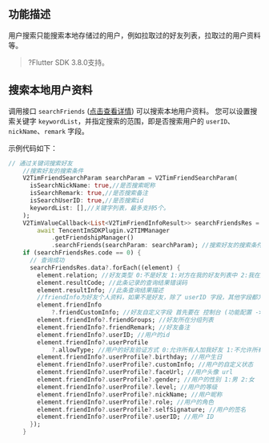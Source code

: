 ## 功能描述
用户搜索只能搜索本地存储过的用户，例如拉取过的好友列表，拉取过的用户资料等。

>?Flutter SDK 3.8.0支持。

## 搜索本地用户资料
调用接口 `searchFriends` ([点击查看详情](https://comm.qq.com/im/doc/flutter/zh/SDKAPI/Api/V2TIMFriendshipManager/searchFriends.html)) 可以搜索本地用户资料。
您可以设置搜索关键字 `keywordList`，并指定搜索的范围，即是否搜索用户的 `userID`、`nickName`、`remark` 字段。

示例代码如下：



```dart
// 通过关键词搜索好友
    //搜索好友的搜索条件
    V2TimFriendSearchParam searchParam = V2TimFriendSearchParam(
      isSearchNickName: true,//是否搜索昵称
      isSearchRemark: true,//是否搜索备注
      isSearchUserID: true,//是否搜索id
      keywordList: [],//关键字列表，最多支持5个。
    );
    V2TimValueCallback<List<V2TimFriendInfoResult>> searchFriendsRes =
        await TencentImSDKPlugin.v2TIMManager
            .getFriendshipManager()
            .searchFriends(searchParam: searchParam); //搜索好友的搜索条件
    if (searchFriendsRes.code == 0) {
      // 查询成功
      searchFriendsRes.data?.forEach((element) {
        element.relation; //好友类型 0:不是好友 1:对方在我的好友列表中 2:我在对方的好友列表中 3:互为好友
        element.resultCode; //此条记录的查询结果错误码
        element.resultInfo; //此条查询结果描述
        //friendInfo为好友个人资料，如果不是好友，除了 userID 字段，其他字段都为空
        element.friendInfo
            ?.friendCustomInfo; //好友自定义字段 首先要在 控制台 (功能配置 -> 好友自定义字段) 配置好友自定义字段，然后再调用接口进行设置
        element.friendInfo?.friendGroups; //好友所在分组列表
        element.friendInfo?.friendRemark; //好友备注
        element.friendInfo?.userID; //用户的id
        element.friendInfo?.userProfile
            ?.allowType; //用户的好友验证方式 0:允许所有人加我好友 1:不允许所有人加我好友 2:加我好友需我确认
        element.friendInfo?.userProfile?.birthday; //用户生日
        element.friendInfo?.userProfile?.customInfo; //用户的自定义状态
        element.friendInfo?.userProfile?.faceUrl; //用户头像 url
        element.friendInfo?.userProfile?.gender; //用户的性别 1:男 2:女
        element.friendInfo?.userProfile?.level; //用户的等级
        element.friendInfo?.userProfile?.nickName; //用户昵称
        element.friendInfo?.userProfile?.role; //用户的角色
        element.friendInfo?.userProfile?.selfSignature; //用户的签名
        element.friendInfo?.userProfile?.userID; //用户 ID
      });
    }
```
